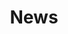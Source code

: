 ---
title: News

# Listing view
view: community/custom_card

# Optional banner image (relative to `assets/media/` folder).
banner:
  caption: ''
  image: ''
---